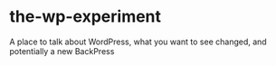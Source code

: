# the-wp-experiment
A place to talk about WordPress, what you want to see changed, and potentially a new BackPress
